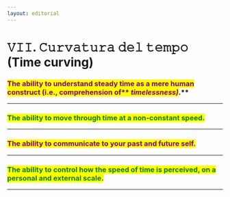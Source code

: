 ```yaml
---
layout: editorial
---
```


# 𝚅𝙸𝙸. 𝙲𝚞𝚛𝚟𝚊𝚝𝚞𝚛𝚊 𝚍𝚎𝚕 𝚝𝚎𝚖𝚙𝚘 (Time curving)

### <mark style="color:purple;">**The ability to understand steady time as a mere human construct (i.e., comprehension of**</mark><mark style="color:purple;">** **</mark>_<mark style="color:purple;">**timelessness)**</mark>_<mark style="color:purple;">**.**</mark>

****

### <mark style="color:green;">**The ability to move through time at a non-constant speed.**</mark>

****

### <mark style="color:purple;">**The ability to communicate to your past and future self.**</mark>

****

### <mark style="color:green;">**The ability to control how the speed of time is perceived, on a personal and external scale.**</mark>

****
